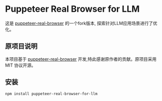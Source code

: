 # Puppeteer Real Browser for LLM

这是 [puppeteer-real-browser](https://github.com/zfcsoftware/puppeteer-real-browser) 的一个fork版本, 探索针对LLM应用场景进行了优化。

## 原项目说明

本项目基于 [puppeteer-real-browser](https://github.com/zfcsoftware/puppeteer-real-browser) 开发,特此感谢原作者的贡献。原项目采用 MIT 协议开源。

## 安装


```bash
npm install puppeteer-real-browser-for-llm
```

